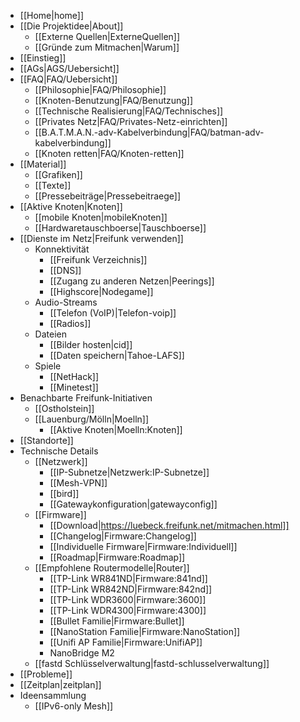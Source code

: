  * [[Home|home]]
 * [[Die Projektidee|About]]
   * [[Externe Quellen|ExterneQuellen]]
   * [[Gründe zum Mitmachen|Warum]]
 * [[Einstieg]]
 * [[AGs|AGS/Uebersicht]]
 * [[FAQ|FAQ/Uebersicht]]
   * [[Philosophie|FAQ/Philosophie]]
   * [[Knoten-Benutzung|FAQ/Benutzung]]
   * [[Technische Realisierung|FAQ/Technisches]]
   * [[Privates Netz|FAQ/Privates-Netz-einrichten]]
   * [[B.A.T.M.A.N.-adv-Kabelverbindung|FAQ/batman-adv-kabelverbindung]]
   * [[Knoten retten|FAQ/Knoten-retten]]
 * [[Material]]
   * [[Grafiken]]
   * [[Texte]]
   * [[Pressebeiträge|Pressebeitraege]]
 * [[Aktive Knoten|Knoten]]
   * [[mobile Knoten|mobileKnoten]]
   * [[Hardwaretauschboerse|Tauschboerse]]
 * [[Dienste im Netz|Freifunk verwenden]]
   * Konnektivität
     * [[Freifunk Verzeichnis]]
     * [[DNS]]
     * [[Zugang zu anderen Netzen|Peerings]]
     * [[Highscore|Nodegame]]
   * Audio-Streams
     * [[Telefon (VoIP)|Telefon-voip]]
     * [[Radios]]
   * Dateien
     * [[Bilder hosten|cid]]
     * [[Daten speichern|Tahoe-LAFS]]
   * Spiele
     * [[NetHack]]
     * [[Minetest]]
 * Benachbarte Freifunk-Initiativen
   * [[Ostholstein]]
   * [[Lauenburg/Mölln|Moelln]]
     * [[Aktive Knoten|Moelln:Knoten]]
 * [[Standorte]]
 * Technische Details
   * [[Netzwerk]]
     * [[IP-Subnetze|Netzwerk:IP-Subnetze]]
     * [[Mesh-VPN]]
     * [[bird]]
     * [[Gatewaykonfiguration|gatewayconfig]]
   * [[Firmware]]
     * [[Download|https://luebeck.freifunk.net/mitmachen.html]]
     * [[Changelog|Firmware:Changelog]]
     * [[Individuelle Firmware|Firmware:Individuell]]
     * [[Roadmap|Firmware:Roadmap]]
   * [[Empfohlene Routermodelle|Router]]
     * [[TP-Link WR841ND|Firmware:841nd]]
     * [[TP-Link WR842ND|Firmware:842nd]]
     * [[TP-Link WDR3600|Firmware:3600]]
     * [[TP-Link WDR4300|Firmware:4300]]
     * [[Bullet Familie|Firmware:Bullet]]
     * [[NanoStation Familie|Firmware:NanoStation]]
     * [[Unifi AP Familie|Firmware:UnifiAP]]
     * NanoBridge M2
   * [[fastd Schlüsselverwaltung|fastd-schlusselverwaltung]]
 * [[Probleme]]
 * [[Zeitplan|zeitplan]]
 * Ideensammlung
   * [[IPv6-only Mesh]]

